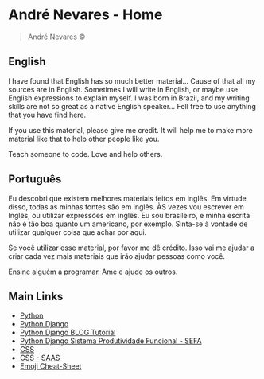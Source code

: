 # André Nevares - Home
> André Nevares &copy; 

## English
I have found that English has so much better material... Cause of that all my sources are in English.  Sometimes I will write in English, or maybe use English expressions to explain myself.  I was born in Brazil, and my writing skills are not so great as a native English speaker...  Fell free to use anything that you have find here.  

If you use this material, please give me credit.  It will help me to make more material like that to help other people like you.

Teach someone to code.  Love and help others.


## Português
Eu descobri que existem melhores materiais feitos em inglês.  Em virtude disso, todas as minhas fontes são em inglês.  ÀS vezes vou escrever em Inglês, ou utilizar expressões em inglês.  Eu sou brasileiro, e minha escrita não é tão boa quanto um americano, por exemplo.  Sinta-se à vontade de utilizar qualquer coisa que achar por aqui.

Se você utilizar esse material, por favor me dê crédito.  Isso vai me ajudar a criar cada vez mais materiais que irão ajudar pessoas como você.

Ensine alguém a programar.  Ame e ajude os outros.


## Main Links
- [Python](https://github.com/andrenevares/andrenevares/blob/master/python/readme.md)
- [Python Django](https://github.com/andrenevares/andrenevares/blob/master/python/Django/readme.md)
- [Python Django BLOG Tutorial](https://github.com/andrenevares/andrenevares/blob/master/python/Django/cursoCoreyShaeffer/readme.md)
- [Python Django Sistema Produtividade Funcional - SEFA]()
- [CSS](https://github.com/andrenevares/andrenevares/blob/master/css/readme.md)
- [CSS - SAAS](https://github.com/andrenevares/andrenevares/blob/master/css/sass/readme.md)
- [Emoji Cheat-Sheet](https://github.com/andrenevares/andrenevares/blob/master/emoji-cheatsheet.md)


